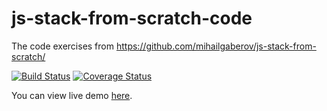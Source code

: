 # js-stack-from-scratch-code
The code exercises from https://github.com/mihailgaberov/js-stack-from-scratch/

[![Build Status](https://img.shields.io/travis/mihailgaberov/js-stack-from-scratch-code.svg?style=flat-square)](https://travis-ci.org/mihailgaberov/js-stack-from-scratch-code)
[![Coverage Status](https://img.shields.io/coveralls/mihailgaberov/js-stack-from-scratch-code.svg?style=flat-square)](https://coveralls.io/github/mihailgaberov/js-stack-from-scratch-code?branch=master)

You can view live demo [here](https://js-stack-from-scratch-ex-stage.herokuapp.com/).
